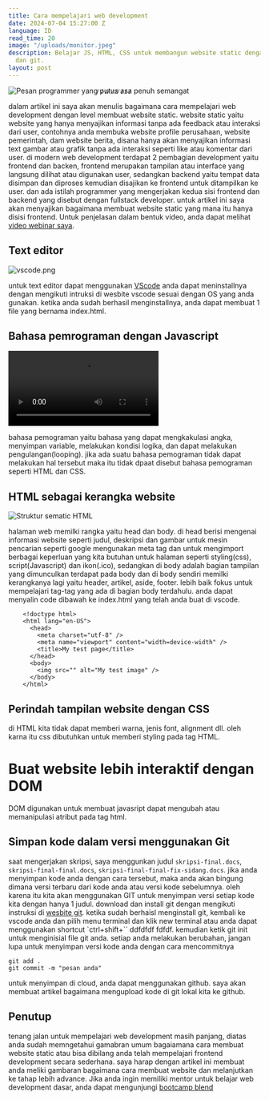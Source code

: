 ```yaml
---
title: Cara mempelajari web development
date: 2024-07-04 15:27:00 Z
language: ID
read_time: 20
image: "/uploads/monitor.jpeg"
description: Belajar JS, HTML, CSS untuk membangun website static dengan tools VScode
  dan git.
layout: post
---
```


![Pesan programmer yang ̷p̷u̷t̷u̷s̷ ̷a̷s̷a̷  penuh semangat](/uploads/kode-gagal.jpeg)

dalam artikel ini saya akan menulis bagaimana cara mempelajari web development dengan level membuat website static. website static yaitu website yang hanya menyajikan informasi tanpa ada feedback atau interaksi dari user, contohnya anda membuka website profile perusahaan, website pemerintah, dam website berita, disana hanya akan menyajikan informasi text gambar atau grafik tanpa ada interaksi seperti like atau komentar dari user. di modern web development terdapat 2 pembagian development yaitu frontend dan backen, frontend merupakan tampilan atau interface yang langsung dilihat atau digunakan user, sedangkan backend yaitu tempat data disimpan dan diproses kemudian disajikan ke frontend untuk ditampilkan ke user. dan ada istilah programmer yang mengerjakan kedua sisi frontend dan backend yang disebut dengan fullstack developer. untuk artikel ini saya akan menyajikan bagaimana membuat website static yang mana itu hanya disisi frontend. Untuk penjelasan dalam bentuk video,  anda dapat melihat [video webinar saya](https://www.youtube.com/watch?v=lrU7h3ERrIk&t=36m50s).

## Text editor

![vscode.png](/uploads/vscode.png)

untuk text editor dapat menggunakan [VScode](https://code.visualstudio.com) anda dapat meninstallnya dengan mengikuti intruksi di wesbite vscode sesuai dengan OS yang anda gunakan. ketika anda sudah berhasil menginstallnya, anda dapat membuat 1 file yang bernama index.html.

## Bahasa pemrograman dengan Javascript

![1 + 1 tidak sama dengan 1](/uploads/js.mp4)

bahasa pemograman yaitu bahasa yang dapat mengkakulasi angka, menyimpan variable, melakukan kondisi logika, dan dapat melakukan pengulangan(looping). jika ada suatu bahasa pemograman tidak dapat melakukan hal tersebut maka itu tidak dpaat disebut bahasa pemograman seperti HTML dan CSS.

## HTML sebagai kerangka website

![Struktur sematic HTML](/uploads/html-semantic-structure.png)

halaman web memilki rangka yaitu head dan body. di head berisi mengenai informasi website seperti judul, deskripsi dan gambar untuk mesin pencarian seperti google mengunakan meta tag dan untuk mengimport berbagai keperluan yang kita butuhan untuk halaman seperti styling(css), script(Javascript) dan ikon(.ico), sedangkan di body adalah bagian tampilan yang dimunculkan terdapat pada body dan di body sendiri memilki kerangkanya lagi yaitu header, artikel, aside, footer.  lebih baik fokus untuk mempelajari tag-tag yang ada di bagian body terdahulu. anda dapat menyalin code dibawah ke index.html yang telah anda buat di vscode.

        <!doctype html>
        <html lang="en-US">
          <head>
            <meta charset="utf-8" />
            <meta name="viewport" content="width=device-width" />
            <title>My test page</title>
          </head>
          <body>
            <img src="" alt="My test image" />
          </body>
        </html>

## Perindah tampilan website dengan CSS

di HTML kita tidak dapat memberi warna, jenis font, alignment dll. oleh karna itu css dibutuhkan untuk memberi styling pada tag HTML.

# Buat website lebih interaktif dengan DOM

DOM digunakan untuk membuat javasript dapat mengubah atau memanipulasi atribut pada tag html.

## Simpan kode dalam versi menggunakan Git

saat mengerjakan skripsi, saya menggunkan judul `skripsi-final.docs`, `skripsi-final-final.docs`, `skripsi-final-final-fix-sidang.docs`. jika anda menyimpan kode anda dengan cara tersebut, maka anda akan bingung dimana versi terbaru dari kode anda atau versi kode sebelumnya. oleh karena itu kita akan menggunakan GIT untuk menyimpan versi setiap kode kita dengan hanya 1 judul. download dan install git dengan mengikuti instruksi di [wesbite git](https://git-scm.com/downloads). ketika sudah berhaisl menginstall git, kembali ke vscode anda dan pilih menu terminal dan klik new terminal atau anda dapat menggunakan shortcut \`ctrl\+shift\+\`\` ddfdfdf fdfdf. kemudian ketik git init untuk menginisial file git anda. setiap anda melakukan berubahan, jangan lupa untuk menyimpan versi kode anda dengan cara mencommitnya

    git add . 
    git commit -m "pesan anda"

untuk menyimpan di cloud, anda dapat menggunakan github. saya akan membuat artikel bagaimana mengupload kode di git lokal kita ke github.

## Penutup

tenang jalan untuk mempelajari web development masih panjang, diatas anda sudah memngetahui gamabran umum bagaiamana cara membuat website static atau bisa dibilang anda telah mempelajari frontend development secara sederhana. saya harap dengan artikel ini membuat anda meliki gambaran bagaimana cara membuat website dan melanjutkan ke tahap lebih advance.  Jika anda ingin memiliki mentor untuk belajar web development dasar, anda dapat mengunjungi [bootcamp blend](https://www.blendinnovation.com/bootcamp)